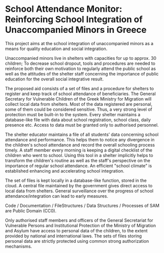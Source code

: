 # School Attendance Monitor: Reinforcing School Integration of Unaccompanied Minors in Greece

This project aims at the school integration of unaccompanied minors as a means for quality education and social integration.

Unaccompanied minors live in shelters with capacities for up to approx. 30 children; To decrease school dropout, tools and procedures are needed to reinforce both their own motivation to regularly attend the public school as well as the attitudes of the shelter staff concerning the importance of public education for the overall social integrative result.

The proposed aid consists of a set of files and a procedure for shelters to register and keep track of school attendance of beneficiaries. The General Secretary for Vulnerable Children of the Greek Ministry for Migration will collect local data from shelters. Most of the data registered are personal, some of them could be considered sensitive. Thus, a very strong level of protection must be built-in to the system. Every shelter maintains a database-like file with data about school registration, school class, daily presence etc. Access to data must be granted only to authorised personnel.

The shelter educator maintains a file of all students’ data concerning school attendance and performance. This helps them to notice any divergence in the children's school attendance and record the overall schooling process timely. A staff member every morning is keeping a digital checklist of the children who went to school. Using this tool in a shelter implicitly helps to transform the children's routine as well as the staff's perspective on the importance of regular school attendance. An efficient "school climate" is established enhancing and accelerating school integration.

The set of files is kept locally in a database-like function, stored in the cloud. A central file maintained by the government gives direct access to local data from shelters. General surveillance over the progress of school attendance/integration can lead to early measures.

Code / Documentation / FileStructures / Data Structures / Processes of SAM are Public Domain (CC0).

Only authorised staff members and officers of the General Secretariat for Vulnerable Persons and Institutional Protection of the Ministry of Migration and Asylum have access to personal data of the children, to the extent provided by national and international laws. The sets of files storing personal data are strictly protected using common strong authorization mechanisms. 
